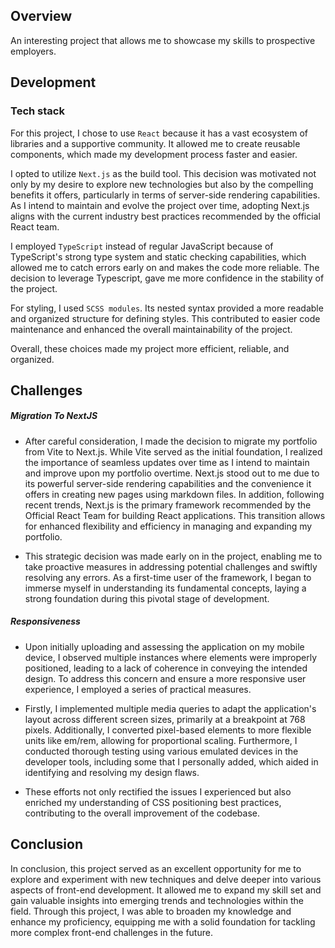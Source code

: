 
## Overview

An interesting project that allows me to showcase my skills to prospective employers.

## Development

### **Tech stack**

For this project, I chose to use `React` because it has a vast ecosystem of libraries and a supportive community. It allowed me to create reusable components, which made my development process faster and easier.

I opted to utilize `Next.js` as the build tool. This decision was motivated not only by my desire to explore new technologies but also by the compelling benefits it offers, particularly in terms of server-side rendering capabilities. As I intend to maintain and evolve the project over time, adopting Next.js aligns with the current industry best practices recommended by the official React team.

I employed `TypeScript` instead of regular JavaScript because of TypeScript's strong type system and static checking capabilities, which allowed me to catch errors early on and makes the code more reliable. The decision to leverage Typescript, gave me more confidence in the stability of the project.

For styling, I used `SCSS modules`. Its nested syntax provided a more readable and organized structure for defining styles. This contributed to easier code maintenance and enhanced the overall maintainability of the project.

Overall, these choices made my project more efficient, reliable, and organized.

## Challenges

##### **Migration To NextJS**

- After careful consideration, I made the decision to migrate my portfolio from Vite to Next.js. While Vite served as the initial foundation, I realized the importance of seamless updates over time as I intend to maintain and improve upon my portfolio overtime. Next.js stood out to me due to its powerful server-side rendering capabilities and the convenience it offers in creating new pages using markdown files. In addition, following recent trends, Next.js is the primary framework recommended by the Official React Team for building React applications. This transition allows for enhanced flexibility and efficiency in managing and expanding my portfolio.

- This strategic decision was made early on in the project, enabling me to take proactive measures in addressing potential challenges and swiftly resolving any errors. As a first-time user of the framework, I began to immerse myself in understanding its fundamental concepts, laying a strong foundation during this pivotal stage of development.

##### **Responsiveness**

- Upon initially uploading and assessing the application on my mobile device, I observed multiple instances where elements were improperly positioned, leading to a lack of coherence in conveying the intended design. To address this concern and ensure a more responsive user experience, I employed a series of practical measures.

- Firstly, I implemented multiple media queries to adapt the application's layout across different screen sizes, primarily at a breakpoint at 768 pixels. Additionally, I converted pixel-based elements to more flexible units like em/rem, allowing for proportional scaling. Furthermore, I conducted thorough testing using various emulated devices in the developer tools, including some that I personally added, which aided in identifying and resolving my design flaws.

- These efforts not only rectified the issues I experienced but also enriched my understanding of CSS positioning best practices, contributing to the overall improvement of the codebase.


## Conclusion

In conclusion, this project served as an excellent opportunity for me to explore and experiment with new techniques and delve deeper into various aspects of front-end development. It allowed me to expand my skill set and gain valuable insights into emerging trends and technologies within the field. Through this project, I was able to broaden my knowledge and enhance my proficiency, equipping me with a solid foundation for tackling more complex front-end challenges in the future.

